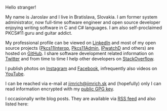 Hello stranger!

My name is Jaroslav and I live in Bratislava, Slovakia. 
I am former system administrator, now full-time software engineer and open source developer enjoying writing software in C and C# languages. 
I am also self-proclaimed PKCS#11 guru and guitar addict.

My professional profile can be viewed on [LinkedIn][1] and most of my open source projects ([Pkcs11Interop][2], [Pkcs11Admin][3], [IPwatchD][4] and others) are hosted on [GitHub][5]. 
I share software development related information on [Twitter][6] and from time to time I help other developers on [StackOverflow][7].

I publish photos on [Instagram][8] and [Facebook][13], infrequently also videos on [YouTube][9].

I can be reached via e-mail at [jimrich@jimrich.sk][10] and (hopefully) only I can read information encrypted with my [public GPG key][11].

I occasionally write blog posts. They are available via [RSS feed][12] and also listed here:

[1]: https://sk.linkedin.com/in/jaroslavimrich
[2]: https://pkcs11interop.net/
[3]: https://pkcs11admin.net/
[4]: https://ipwatchd.sourceforge.io/
[5]: https://github.com/jariq/
[6]: https://twitter.com/jimrichsk
[7]: https://stackoverflow.com/users/3325704/jariq
[8]: https://www.instagram.com/jaroslav.imrich/
[9]: https://www.youtube.com/channel/UCdGfPZVLOwM-_dJsBdaVcDg
[10]: mailto:jimrich@jimrich.sk
[11]: https://www.jimrich.sk/crypto/2010-gnupg-jimrich.asc
[12]: /index.xml
[13]: https://www.facebook.com/jimrich.sk